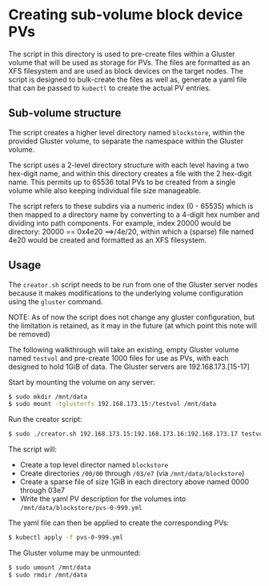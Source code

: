 # Creating sub-volume block device PVs

The script in this directory is used to pre-create files within a Gluster volume
that will be used as storage for PVs. The files are formatted as an XFS
filesystem and are used as block devices on the target nodes. The script is
designed to bulk-create the files as well as, generate a yaml file that can be
passed to `kubectl` to create the actual PV entries.

## Sub-volume structure

The script creates a higher level directory named `blockstore`, within the
provided Gluster volume, to separate the namespace within the Gluster volume.

The script uses a 2-level directory structure with each level having a two
hex-digit name, and within this directory creates a file with the 2 hex-digit
name. This permits up to 65536 total PVs to be created from a single
volume while also keeping individual file size manageable.

The script refers to these subdirs via a numeric index (0 - 65535) which is then
mapped to a directory name by converting to a 4-digit hex number and dividing
into path components. For example, index 20000 would be directory:
        20000 == 0x4e20 ==>/4e/20,
within which a (sparse) file named 4e20 would be created and formatted as an
XFS filesystem.

## Usage

The `creator.sh` script needs to be run from one of the Gluster server nodes
because it makes modifications to the underlying volume configuration using the
`gluster` command.

NOTE: As of now the script does not change any gluster configuration, but the
limitation is retained, as it may in the future (at which point this note
will be removed)

The following walkthrough will take an existing, empty Gluster volume named
`testvol` and pre-create 1000 files for use as PVs, with each designed
to hold 1GiB of data. The Gluster servers are 192.168.173.[15-17]

Start by mounting the volume on any server:
```sh
$ sudo mkdir /mnt/data
$ sudo mount -tglusterfs 192.168.173.15:/testvol /mnt/data
```

Run the creator script:
```sh
$ sudo ./creator.sh 192.168.173.15:192.168.173.16:192.168.173.17 testvol /mnt/data 1 0 999
```

The script will:
* Create a top level director named `blockstore`
* Create directories `/00/00` through `/03/e7` (via `/mnt/data/blockstore`)
* Create a sparse file of size 1GiB in each directory above named 0000 through 03e7
* Write the yaml PV description for the volumes into `/mnt/data/blockstore/pvs-0-999.yml`

The yaml file can then be applied to create the corresponding PVs:
```sh
$ kubectl apply -f pvs-0-999.yml
```

The Gluster volume may be unmounted:
```sh
$ sudo umount /mnt/data
$ sudo rmdir /mnt/data
```